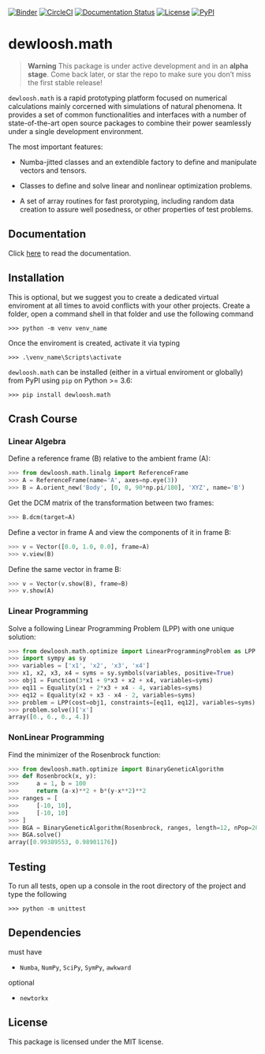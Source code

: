 [![Binder](https://mybinder.org/badge_logo.svg)](https://mybinder.org/v2/gh/dewloosh/dewloosh-core/main?labpath=examples%2Flpp.ipynb?urlpath=lab)
[![CircleCI](https://circleci.com/gh/dewloosh/dewloosh-math.svg?style=shield)](https://circleci.com/gh/dewloosh/dewloosh-math) 
[![Documentation Status](https://readthedocs.org/projects/dewloosh-math/badge/?version=latest)](https://nddict.readthedocs.io/en/latest/?badge=latest) 
[![License](https://img.shields.io/badge/License-MIT-yellow.svg)](https://opensource.org/licenses/MIT)
[![PyPI](https://badge.fury.io/py/dewloosh.math.svg)](https://pypi.org/project/dewloosh.math) 

# **dewloosh.math**

> **Warning**
> This package is under active development and in an **alpha stage**. Come back later, or star the repo to make sure you don’t miss the first stable release!

`dewloosh.math` is a rapid prototyping platform focused on numerical calculations mainly corcerned with simulations of natural phenomena. It provides a set of common functionalities and interfaces with a number of state-of-the-art open source packages to combine their power seamlessly under a single development environment.

The most important features:

* Numba-jitted classes and an extendible factory to define and manipulate vectors and tensors.

* Classes to define and solve linear and nonlinear optimization problems.

* A set of array routines for fast prorotyping, including random data  creation to assure well posedness, or other properties of test problems.

## **Documentation**

Click [here](https://dewloosh-math.readthedocs.io/en/latest/) to read the documentation.

## **Installation**
This is optional, but we suggest you to create a dedicated virtual enviroment at all times to avoid conflicts with your other projects. Create a folder, open a command shell in that folder and use the following command

```console
>>> python -m venv venv_name
```

Once the enviroment is created, activate it via typing

```console
>>> .\venv_name\Scripts\activate
```

`dewloosh.math` can be installed (either in a virtual enviroment or globally) from PyPI using `pip` on Python >= 3.6:

```console
>>> pip install dewloosh.math
```

## **Crash Course**

### Linear Algebra

Define a reference frame (B) relative to the ambient frame (A):
```python
>>> from dewloosh.math.linalg import ReferenceFrame
>>> A = ReferenceFrame(name='A', axes=np.eye(3))
>>> B = A.orient_new('Body', [0, 0, 90*np.pi/180], 'XYZ', name='B')
```
Get the DCM matrix of the transformation between two frames:
```python
>>> B.dcm(target=A)
```
Define a vector in frame A and view the components of it in frame B:
```python
>>> v = Vector([0.0, 1.0, 0.0], frame=A)
>>> v.view(B)
```
Define the same vector in frame B:
```python
>>> v = Vector(v.show(B), frame=B)
>>> v.show(A)
```

### Linear Programming

Solve a following Linear Programming Problem (LPP) with one 
unique solution:

```python
>>> from dewloosh.math.optimize import LinearProgrammingProblem as LPP
>>> import sympy as sy
>>> variables = ['x1', 'x2', 'x3', 'x4']
>>> x1, x2, x3, x4 = syms = sy.symbols(variables, positive=True)
>>> obj1 = Function(3*x1 + 9*x3 + x2 + x4, variables=syms)
>>> eq11 = Equality(x1 + 2*x3 + x4 - 4, variables=syms)
>>> eq12 = Equality(x2 + x3 - x4 - 2, variables=syms)
>>> problem = LPP(cost=obj1, constraints=[eq11, eq12], variables=syms)
>>> problem.solve()['x']
array([0., 6., 0., 4.])
```

### NonLinear Programming

Find the minimizer of the Rosenbrock function:

```python
>>> from dewloosh.math.optimize import BinaryGeneticAlgorithm
>>> def Rosenbrock(x, y):
>>>     a = 1, b = 100
>>>     return (a-x)**2 + b*(y-x**2)**2
>>> ranges = [
>>>     [-10, 10],
>>>     [-10, 10]
>>> ]
>>> BGA = BinaryGeneticAlgorithm(Rosenbrock, ranges, length=12, nPop=200)
>>> BGA.solve()
array([0.99389553, 0.98901176]) 
```

## **Testing**

To run all tests, open up a console in the root directory of the project and type the following

```console
>>> python -m unittest
```

## **Dependencies**

must have 
  * `Numba`, `NumPy`, `SciPy`, `SymPy`, `awkward`

optional 
  * `newtorkx`

## **License**

This package is licensed under the MIT license.